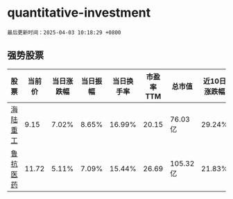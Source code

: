 # quantitative-investment

`最后更新时间：2025-04-03 10:18:29 +0800`

## 强势股票

|股票|当前价|当日涨跌幅|当日振幅|当日换手率|市盈率TTM|总市值|近10日涨跌幅|
|----|----|----|----|----|----|----|----|
|[海陆重工](https://xueqiu.com/S/SZ002255)|9.15|7.02%|8.65%|16.99%|20.15|76.03亿|29.24%|
|[鲁抗医药](https://xueqiu.com/S/SH600789)|11.72|5.11%|7.09%|15.44%|26.69|105.32亿|21.83%|
